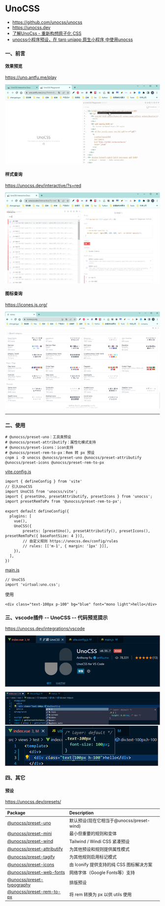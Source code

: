 # UnoCSS

- https://github.com/unocss/unocss
- https://unocss.dev
- [了解UnoCss - 重新构想原子化 CSS](https://antfu.me/posts/reimagine-atomic-css-zh)
- [unocss小程序预设，在 taro uniapp 原生小程序 中使用unocss](https://github.com/MellowCo/unocss-preset-weapp)

### 一、前言

#### 效果预览

https://uno.antfu.me/play

![](./images/23-UnoCSS-1694157118968.png)

#### 样式查询

https://unocss.dev/interactive/?s=red

![](./images/23-UnoCSS-1694156958382.png)

#### 图标查询

https://icones.js.org/

![](./images/23-UnoCSS-1694157495375.png)


---

### 二、使用

```shell
# @unocss/preset-uno：工具类预设
# @unocss/preset-attributify：属性化模式支持
# @unocss/preset-icons：icon支持
# @unocss/preset-rem-to-px：Rem 转 px 预设
cnpm i -D unocss @unocss/preset-uno @unocss/preset-attributify @unocss/preset-icons @unocss/preset-rem-to-px
```

[vite.config.js](../vite.config.js)

```
import { defineConfig } from 'vite'
// 引入UnoCSS
import UnoCSS from 'unocss/vite';
import { presetUno, presetAttributify, presetIcons } from 'unocss';
import presetRemToPx from '@unocss/preset-rem-to-px';

export default defineConfig({
  plugins: [
    vue(),
    UnoCSS({
        presets: [presetUno(), presetAttributify(), presetIcons(), presetRemToPx({ baseFontSize: 4 })],
        // 自定义规则 https://unocss.dev/config/rules
        // rules: [['m-1', { margin: '1px' }]],
    }),
  ],
})
```

[main.js](../src/main.js)

```
// UnoCSS
import 'virtual:uno.css';
```

使用

```
<div class="text-100px p-100" bg="blue" font="mono light">hello</div>
```

### 三、vscode插件 -- UnoCSS -- 代码预览提示

https://unocss.dev/integrations/vscode

![](./images/23-UnoCSS-1694157852989.png)

![](./images/23-UnoCSS-1694157896357.png)
![](./images/23-UnoCSS-1694157955890.png)

### 四、其它

#### 预设

https://unocss.dev/presets/

| Package                                                              | Description                     |
|:---------------------------------------------------------------------|:--------------------------------|
| [@unocss/preset-uno](https://unocss.dev/presets/uno)                 | 默认预设(现在它相当于@unocss/preset-wind) |
| [@unocss/preset-mini](https://unocss.dev/presets/mini)               | 最小但重要的规则和变体                     |
| [@unocss/preset-wind](https://unocss.dev/presets/wind)               | Tailwind / Windi CSS 紧凑预设       |
| [@unocss/preset-attributify](https://unocss.dev/presets/attributify) | 为其他预设和规则提供属性模式                  |
| [@unocss/preset-tagify](https://unocss.dev/presets/tagify)           | 为其他规则启用标记模式                     |
| [@unocss/preset-icons](https://unocss.dev/presets/icons)             | 由 Iconify 提供支持的纯 CSS 图标解决方案     |
| [@unocss/preset-web-fonts](https://unocss.dev/presets/web-fonts)     | 网络字体（Google Fonts等）支持           |
| [@unocss/preset-typography](https://unocss.dev/presets/typography)   | 排版预设                            |
| [@unocss/preset-rem-to-px](https://unocss.dev/presets/rem-to-px)     | 将 rem 转换为 px 以供 utils 使用        |

